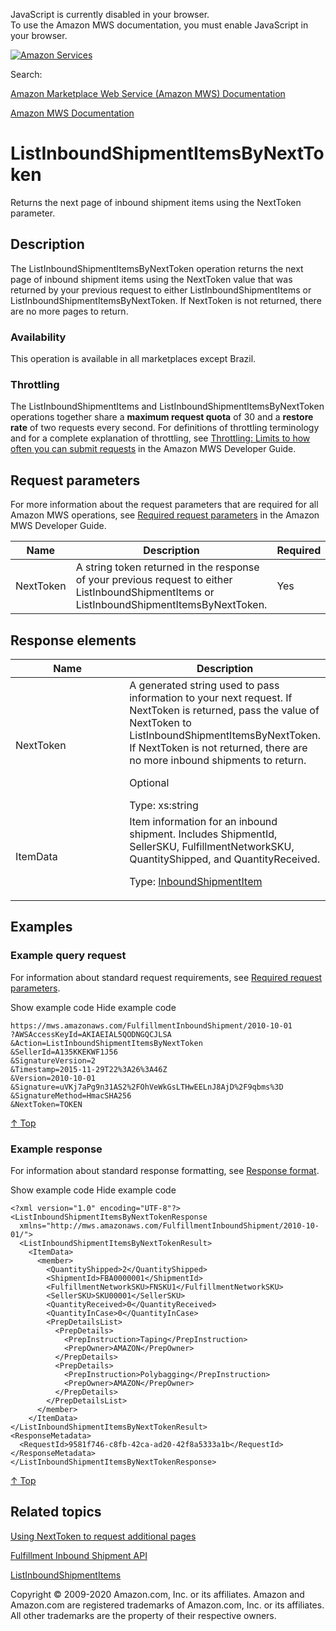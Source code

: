 <div id="MWSDX_noscript">

JavaScript is currently disabled in your browser.  
To use the Amazon MWS documentation, you must enable JavaScript in your
browser.

</div>

<div id="MWSDX_divtop">

[![Amazon
Services](https://images-na.ssl-images-amazon.com/images/G/08/mwsportal/fr_FR/amazonservices.gif "Amazon Services")](http://services.amazon.fr)

<div id="MWSDX_search">

<span id="MWSDX_searchlbl">Search:</span>

</div>

  
<span id="MWSDX_titlebar">[Amazon Marketplace Web Service (Amazon MWS)
Documentation](https://developer.amazonservices.fr/gp/mws/docs.html)</span>

</div>

<div id="MWSDX_divbottom">

<div id="MWSDX_divleft">

<div id="MWSDX_toc">

</div>

</div>

<div id="MWSDX_divright">

<div id="MWSDX_content">

<span id="MWSDX_breadcrumbs">[Amazon MWS
Documentation](https://developer.amazonservices.fr/gp/mws/docs.html)</span>

<div id="FBAInbound_ListInboundShipmentItemsByNextToken"
class="nested0">

# ListInboundShipmentItemsByNextToken

<div class="body">

<span class="ph">Returns the next page of inbound shipment items using
the <span class="keyword parmname">NextToken</span> parameter.</span>

</div>

<div id="Description" class="topic concept nested1">

## Description

<div class="body conbody">

<div class="section">

The <span
class="keyword apiname">ListInboundShipmentItemsByNextToken</span>
operation returns the next page of inbound shipment items using the
<span class="keyword parmname">NextToken</span> value that was returned
by your previous request to either <span
class="keyword apiname">ListInboundShipmentItems</span> or <span
class="keyword apiname">ListInboundShipmentItemsByNextToken</span>. If
<span class="keyword parmname">NextToken</span> is not returned, there
are no more pages to return.

</div>

<div class="section">

### Availability

This operation is available in all marketplaces except Brazil.

</div>

<div class="section">

### Throttling

The <span class="keyword apiname">ListInboundShipmentItems</span> and
<span class="keyword apiname">ListInboundShipmentItemsByNextToken</span>
operations together share a **maximum request quota** of 30 and a
**restore rate** of two requests every second. <span class="ph">For
definitions of throttling terminology and for a complete explanation of
throttling, see
<a href="../dev_guide/DG_Throttling.md" class="xref">Throttling: Limits to how often you can submit requests</a>
in the <span class="ph">Amazon MWS Developer Guide</span>.</span>

</div>

</div>

</div>

<div id="RequestParameters" class="topic reference nested1">

## Request parameters

<div class="body refbody">

<div class="section">

<span class="ph">For more information about the request parameters that
are required for all <span class="ph">Amazon MWS</span> operations, see
<a href="../dev_guide/DG_RequiredRequestParameters.md" class="xref">Required request parameters</a>
in the <span class="ph">Amazon MWS Developer Guide</span>.</span>

</div>

<div class="tablenoborder">

| Name                                            | Description                                                                                                                                                                                                           | Required | Values                                  |
|-------------------------------------------------|-----------------------------------------------------------------------------------------------------------------------------------------------------------------------------------------------------------------------|----------|-----------------------------------------|
| <span class="keyword parmname">NextToken</span> | A string token returned in the response of your previous request to either <span class="keyword apiname">ListInboundShipmentItems</span> or <span class="keyword apiname">ListInboundShipmentItemsByNextToken</span>. | Yes      | <span class="ph">Type: xs:string</span> |

</div>

</div>

</div>

<div id="ResponseElements" class="topic reference nested1">

## Response elements

<div class="body refbody">

<div class="tablenoborder">

<table id="ResponseElements__ResponseElementsTable" class="table" data-cellpadding="4" data-cellspacing="0" data-summary="" data-frame="border" data-border="1" data-rules="all">
<colgroup>
<col style="width: 50%" />
<col style="width: 50%" />
</colgroup>
<thead class="thead" data-align="left">
<tr class="header row">
<th id="d73243e228" class="entry" data-valign="top" width="16.55629139072848%">Name</th>
<th id="d73243e231" class="entry" data-valign="top" width="83.44370860927152%">Description</th>
</tr>
</thead>
<tbody class="tbody">
<tr class="odd row">
<td class="entry" data-valign="top" width="16.55629139072848%" headers="d73243e228 "><span class="keyword parmname">NextToken</span></td>
<td class="entry" data-valign="top" width="83.44370860927152%" headers="d73243e231 ">A generated string used to pass information to your next request. If <span class="keyword parmname">NextToken</span> is returned, pass the value of <span class="keyword parmname">NextToken</span> to <span class="keyword apiname">ListInboundShipmentItemsByNextToken</span>. If <span class="keyword parmname">NextToken</span> is not returned, there are no more inbound shipments to return.
<p>Optional</p>
<span class="ph">Type: xs:string</span></td>
</tr>
<tr class="even row">
<td class="entry" data-valign="top" width="16.55629139072848%" headers="d73243e228 "><span class="keyword parmname">ItemData</span></td>
<td class="entry" data-valign="top" width="83.44370860927152%" headers="d73243e231 ">Item information for an inbound shipment. Includes <span class="keyword parmname">ShipmentId</span>, <span class="keyword parmname">SellerSKU</span>, <span class="keyword parmname">FulfillmentNetworkSKU</span>, <span class="keyword parmname">QuantityShipped</span>, and <span class="keyword parmname">QuantityReceived</span>.
<p>Type: <a href="FBAInbound_Datatypes.md#InboundShipmentItem" class="xref" title="Item information for an inbound shipment. Submitted with a call to the CreateInboundShipment or UpdateInboundShipment operation.">InboundShipmentItem</a></p></td>
</tr>
</tbody>
</table>

</div>

</div>

</div>

<div id="Examples" class="topic reference nested1">

## Examples

<div class="body refbody">

<div class="section">

### Example query request

<span class="ph">For information about standard request requirements,
see
<a href="../dev_guide/DG_RequiredRequestParameters.md" class="xref">Required request parameters</a>.</span>

<span class="ph expander"> <span class="keyword parmname xshow">Show
example code</span> <span class="keyword parmname xhide">Hide example
code</span> </span>

<div class="sectiondiv content">

``` pre
https://mws.amazonaws.com/FulfillmentInboundShipment/2010-10-01
?AWSAccessKeyId=AKIAEIAL5QODNGQCJLSA
&Action=ListInboundShipmentItemsByNextToken
&SellerId=A135KKEKWF1J56
&SignatureVersion=2
&Timestamp=2015-11-29T22%3A26%3A46Z
&Version=2010-10-01
&Signature=uVKj7aPg9n31AS2%2FOhVeWkGsLTHwEELnJ8AjD%2F9qbms%3D
&SignatureMethod=HmacSHA256
&NextToken=TOKEN
```

<a href="#Examples" class="xref">↑ Top</a>

</div>

</div>

<div class="section">

### Example response

<span class="ph">For information about standard response formatting, see
<a href="../dev_guide/DG_ResponseFormat.md" class="xref">Response format</a>.</span>

<span class="ph expander"> <span class="keyword parmname xshow">Show
example code</span> <span class="keyword parmname xhide">Hide example
code</span> </span>

<div class="sectiondiv content">

``` pre
<?xml version="1.0" encoding="UTF-8"?>
<ListInboundShipmentItemsByNextTokenResponse
  xmlns="http://mws.amazonaws.com/FulfillmentInboundShipment/2010-10-01/">
  <ListInboundShipmentItemsByNextTokenResult>
    <ItemData>
      <member>
        <QuantityShipped>2</QuantityShipped>
        <ShipmentId>FBA0000001</ShipmentId>
        <FulfillmentNetworkSKU>FNSKU1</FulfillmentNetworkSKU>
        <SellerSKU>SKU00001</SellerSKU>
        <QuantityReceived>0</QuantityReceived>
        <QuantityInCase>0</QuantityInCase>
        <PrepDetailsList>
          <PrepDetails>
            <PrepInstruction>Taping</PrepInstruction>
            <PrepOwner>AMAZON</PrepOwner> 
          </PrepDetails>
          <PrepDetails>
            <PrepInstruction>Polybagging</PrepInstruction>
            <PrepOwner>AMAZON</PrepOwner> 
          </PrepDetails>
        </PrepDetailsList>
      </member>
    </ItemData>
</ListInboundShipmentItemsByNextTokenResult>
<ResponseMetadata>
  <RequestId>9581f746-c8fb-42ca-ad20-42f8a5333a1b</RequestId>
</ResponseMetadata>
</ListInboundShipmentItemsByNextTokenResponse>
```

<a href="#Examples" class="xref">↑ Top</a>

</div>

</div>

</div>

</div>

<div id="RelatedTopics" class="topic nested1">

## Related topics

<div class="body">

<a href="../dev_guide/DG_NextToken.md" class="xref">Using NextToken to request additional pages</a>

<a href="../fba_inbound/FBAInbound_Overview.md" class="xref">Fulfillment Inbound Shipment API</a>

<a href="FBAInbound_ListInboundShipmentItems.md" class="xref" title="Returns a list of items in a specified inbound shipment, or a list of items that were updated within a specified time frame.">ListInboundShipmentItems</a>

</div>

</div>

</div>

<div id="MWSDX_footer">

Copyright © 2009-2020 Amazon.com, Inc. or its affiliates. Amazon and
Amazon.com are registered trademarks of Amazon.com, Inc. or its
affiliates. All other trademarks are the property of their respective
owners.

</div>

</div>

</div>

<div style="clear: both;">

</div>

</div>
